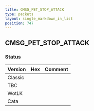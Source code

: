 ```yaml
---
title: CMSG_PET_STOP_ATTACK
type: packets
layout: single_markdown_in_list
position: 747
---
```


## CMSG_PET_STOP_ATTACK

### Status

Version | Hex | Comment
---------- | ---------- | ---------- 
Classic |  |  
TBC |  |  
WotLK |  |  
Cata |  |  
